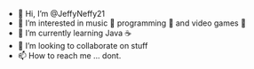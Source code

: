 - 👋 Hi, I’m @JeffyNeffy21
- 👀 I’m interested in music 🎵 programming 🤖 and video games 🥶
- 🌱 I’m currently learning Java ☕️ 
- 💞️ I’m looking to collaborate on stuff 
- 📫 How to reach me ... dont.

<!---
JeffyNeffy21/JeffyNeffy21 is a ✨ special ✨ repository because its `README.md` (this file) appears on your GitHub profile.
You can click the Preview link to take a look at your changes.
--->
